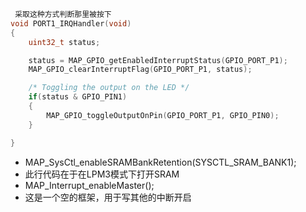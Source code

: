 ``` C
 采取这种方式判断那里被按下
void PORT1_IRQHandler(void)
{
    uint32_t status;

    status = MAP_GPIO_getEnabledInterruptStatus(GPIO_PORT_P1);
    MAP_GPIO_clearInterruptFlag(GPIO_PORT_P1, status);

    /* Toggling the output on the LED */
    if(status & GPIO_PIN1)
    {
        MAP_GPIO_toggleOutputOnPin(GPIO_PORT_P1, GPIO_PIN0);
    }

}

```
+  MAP_SysCtl_enableSRAMBankRetention(SYSCTL_SRAM_BANK1);
+ 此行代码在于在LPM3模式下打开SRAM
+ MAP_Interrupt_enableMaster();
+ 这是一个空的框架，用于写其他的中断开启